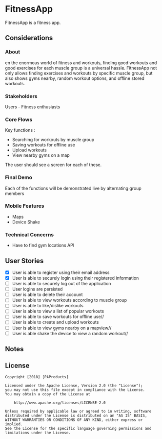 # FitnessApp

FitnessApp is a fitness app.

## Considerations

### About
en the enormous world of fitness and workouts, finding good workouts and good exercises for each muscle group is a universal hassle. FitnessApp not only allows finding exercises and workouts by specific muscle group, but also shows gyms nearby, random workout options, and offline stored workouts. 

### Stakeholders
Users - Fitness enthusiasts

### Core Flows
Key functions :
- Searching for workouts by muscle group
- Saving workouts for offline use
- Upload workouts
- View nearby gyms on a map

The user should see a screen for each of these.

### Final Demo
Each of the functions will be demonstrated live by alternating group members

### Mobile Features
- Maps
- Device Shake

### Technical Concerns
- Have to find gym locations API

## User Stories

- [x] User is able to register using their email address
- [x] User is able to securely login using their registered information
- [ ] User is able to securely log out of the application
- [ ] User logins are persisted
- [ ] User is able to delete their account
- [ ] User is able to view workouts according to muscle group
- [ ] User is able to like/dislike workouts
- [ ] User is able to view a list of popular workouts
- [ ] User is able to save workouts for offline use//
- [ ] User is able to create and upload workouts
- [ ] User is able to view gyms nearby on a mapview//
- [ ] User is able shake the device to view a random workout//

## Notes

## License

    Copyright [2018] [PAProducts]

    Licensed under the Apache License, Version 2.0 (the "License");
    you may not use this file except in compliance with the License.
    You may obtain a copy of the License at

        http://www.apache.org/licenses/LICENSE-2.0

    Unless required by applicable law or agreed to in writing, software
    distributed under the License is distributed on an "AS IS" BASIS,
    WITHOUT WARRANTIES OR CONDITIONS OF ANY KIND, either express or implied.
    See the License for the specific language governing permissions and
    limitations under the License.
